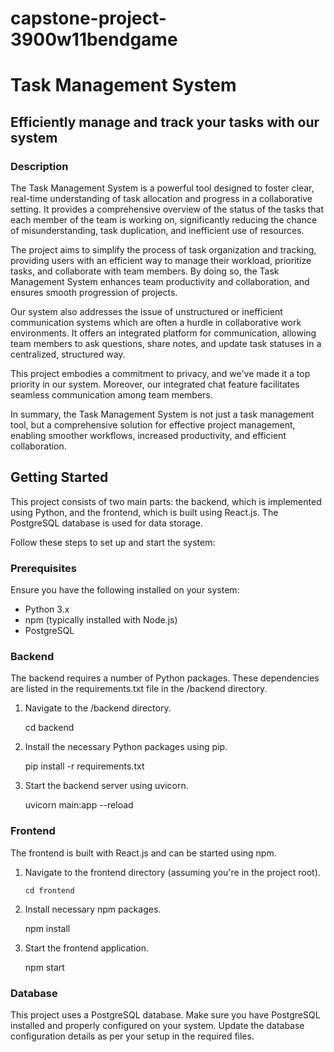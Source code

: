 # capstone-project-3900w11bendgame
# Task Management System
## Efficiently manage and track your tasks with our system

### Description

The Task Management System is a powerful tool designed to foster clear, real-time understanding of task allocation and progress in a collaborative setting. It provides a comprehensive overview of the status of the tasks that each member of the team is working on, significantly reducing the chance of misunderstanding, task duplication, and inefficient use of resources. 

The project aims to simplify the process of task organization and tracking, providing users with an efficient way to manage their workload, prioritize tasks, and collaborate with team members. By doing so, the Task Management System enhances team productivity and collaboration, and ensures smooth progression of projects.

Our system also addresses the issue of unstructured or inefficient communication systems which are often a hurdle in collaborative work environments. It offers an integrated platform for communication, allowing team members to ask questions, share notes, and update task statuses in a centralized, structured way. 

This project embodies a commitment to privacy, and we've made it a top priority in our system. Moreover, our integrated chat feature facilitates seamless communication among team members.

In summary, the Task Management System is not just a task management tool, but a comprehensive solution for effective project management, enabling smoother workflows, increased productivity, and efficient collaboration.

## Getting Started

This project consists of two main parts: the backend, which is implemented using Python, and the frontend, which is built using React.js. The PostgreSQL database is used for data storage.

Follow these steps to set up and start the system:

### Prerequisites

Ensure you have the following installed on your system:

* Python 3.x
* npm (typically installed with Node.js)
* PostgreSQL

### Backend

The backend requires a number of Python packages. These dependencies are listed in the requirements.txt file in the /backend directory.

1. Navigate to the /backend directory.

    cd backend

2. Install the necessary Python packages using pip.

    pip install -r requirements.txt

3. Start the backend server using uvicorn.

    uvicorn main:app --reload

### Frontend

The frontend is built with React.js and can be started using npm.

1. Navigate to the frontend directory (assuming you're in the project root).
    ```
    cd frontend
    ```

2. Install necessary npm packages.

    npm install

3. Start the frontend application.

    npm start


### Database

This project uses a PostgreSQL database. Make sure you have PostgreSQL installed and properly configured on your system. Update the database configuration details as per your setup in the required files.